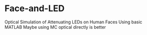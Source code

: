 # Face-and-LED
Optical Simulation of Attenuating LEDs on Human Faces Using basic MATLAB
Maybe using MC optical directly is better 
